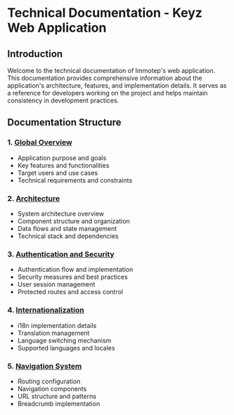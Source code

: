 # Technical Documentation - Keyz Web Application

## Introduction

Welcome to the technical documentation of Immotep's web application. This documentation provides comprehensive information about the application's architecture, features, and implementation details. It serves as a reference for developers working on the project and helps maintain consistency in development practices.

## Documentation Structure

### 1. [Global Overview](./Overview/global-overview.md)
- Application purpose and goals
- Key features and functionalities
- Target users and use cases
- Technical requirements and constraints

### 2. [Architecture](./Architecture/architecture.md)
- System architecture overview
- Component structure and organization
- Data flows and state management
- Technical stack and dependencies

### 3. [Authentication and Security](./Features/authentication/auth-and-security.md)
- Authentication flow and implementation
- Security measures and best practices
- User session management
- Protected routes and access control

### 4. [Internationalization](./Features/internationalization/translation.md)
- i18n implementation details
- Translation management
- Language switching mechanism
- Supported languages and locales

### 5. [Navigation System](./Features/navigation/navigation-system.md)
- Routing configuration
- Navigation components
- URL structure and patterns
- Breadcrumb implementation

